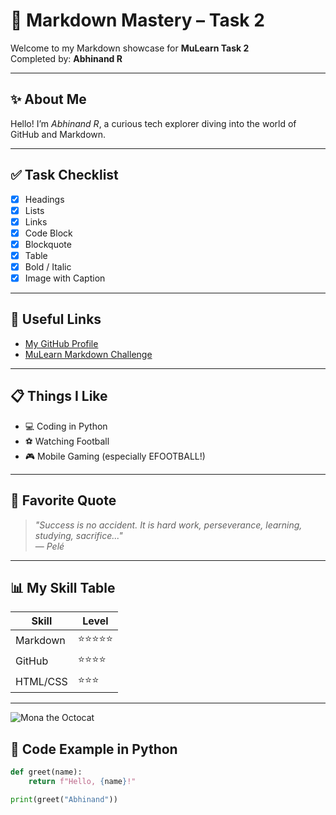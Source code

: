 
# 🧠 Markdown Mastery – Task 2

Welcome to my Markdown showcase for **MuLearn Task 2**  
Completed by: **Abhinand R**

---

## ✨ About Me

Hello! I’m _Abhinand R_, a curious tech explorer diving into the world of GitHub and Markdown.

---

## ✅ Task Checklist

- [x] Headings
- [x] Lists
- [x] Links
- [x] Code Block
- [x] Blockquote
- [x] Table
- [x] Bold / Italic
- [x] Image with Caption

---

## 🔗 Useful Links

- [My GitHub Profile](https://github.com/Abhinand007-hi)
- [MuLearn Markdown Challenge](https://learn.mulearn.org/challenge/intro-to-markdown)

---

## 📋 Things I Like

- 💻 Coding in Python
- ⚽ Watching Football
- 🎮 Mobile Gaming (especially EFOOTBALL!)

---

## 💬 Favorite Quote

> _"Success is no accident. It is hard work, perseverance, learning, studying, sacrifice..."_  
> — *Pelé*

---

## 📊 My Skill Table

| Skill        | Level     |
|--------------|-----------|
| Markdown     | ⭐⭐⭐⭐⭐     |
| GitHub       | ⭐⭐⭐⭐      |
| HTML/CSS     | ⭐⭐⭐       |

---
![Mona the Octocat](https://octodex.github.com/images/original.png)

## 🧪 Code Example in Python

```python
def greet(name):
    return f"Hello, {name}!"

print(greet("Abhinand"))




